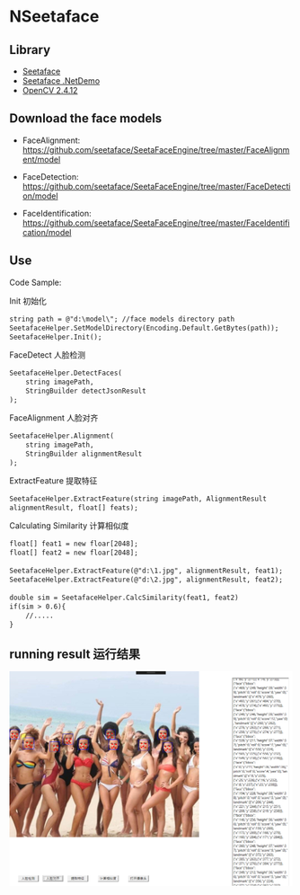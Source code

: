 # NSeetaface

## Library
* [Seetaface](https://github.com/iarray/SeetaFaceEngine.Net) 
* [Seetaface .NetDemo](https://github.com/iarray/SeetaFaceEngine.Net) 
* [OpenCV 2.4.12](https://opencv.org/releases.html)

## Download the face models

* FaceAlignment:
		https://github.com/seetaface/SeetaFaceEngine/tree/master/FaceAlignment/model

* FaceDetection:
		https://github.com/seetaface/SeetaFaceEngine/tree/master/FaceDetection/model

* FaceIdentification:
		https://github.com/seetaface/SeetaFaceEngine/tree/master/FaceIdentification/model

## Use
Code Sample:

Init 
初始化
		
	string path = @"d:\model\";	//face models directory path
    SeetafaceHelper.SetModelDirectory(Encoding.Default.GetBytes(path));
    SeetafaceHelper.Init();

FaceDetect 
人脸检测

	SeetafaceHelper.DetectFaces(
        string imagePath,
        StringBuilder detectJsonResult
    );

FaceAlignment 
人脸对齐

	SeetafaceHelper.Alignment(
        string imagePath,
        StringBuilder alignmentResult
    );

ExtractFeature 
提取特征

	SeetafaceHelper.ExtractFeature(string imagePath, AlignmentResult alignmentResult, float[] feats);

Calculating Similarity 
计算相似度

	float[] feat1 = new floar[2048];
	float[] feat2 = new floar[2048];
	
	SeetafaceHelper.ExtractFeature(@"d:\1.jpg", alignmentResult, feat1);
	SeetafaceHelper.ExtractFeature(@"d:\2.jpg", alignmentResult, feat2);

	double sim = SeetafaceHelper.CalcSimilarity(feat1, feat2)
	if(sim > 0.6){
		//.....
	}

## running result 运行结果
![Screenshot](result.png)